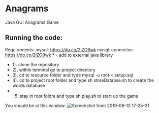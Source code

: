 # Anagrams
Java GUI Anagrams Game

## Running the code:
Requirements: mysql: https://do.co/2IZO9wk
              mysql-connector: https://do.co/2IZO9wk
                * - add to external java library
* 1). clone the repository
* 2). within terminal go to project directory
* 3). cd to resource folder and type mysql -u root < setup.sql 
* 4). cd to project root folder and type sh storeDatabse.sh to create the words database
* 5) stay in root foldre and type sh play.sh to start up the game

You should be at this window:
![Screenshot from 2019-08-12 17-25-21](https://user-images.githubusercontent.com/47041789/62899630-38bf9f80-bd26-11e9-8c67-feb2fb7b1d86.png)

      
      

